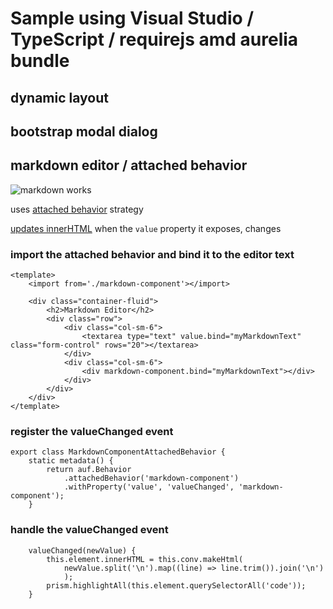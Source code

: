 # Sample using Visual Studio / TypeScript / requirejs amd aurelia bundle

## dynamic layout

## bootstrap modal dialog

## markdown editor / attached behavior

![markdown works](https://cloud.githubusercontent.com/assets/10272832/6199638/7aae7996-b40e-11e4-9c9e-205b6316d2b9.png)

uses [attached behavior](https://github.com/cmichaelgraham/aurelia-typescript/blob/master/pwkad-aurelia-samples/pwkad-aurelia-samples/views/markdown.editor.html#L11) strategy

[updates innerHTML](https://github.com/cmichaelgraham/aurelia-typescript/blob/master/pwkad-aurelia-samples/pwkad-aurelia-samples/views/markdown-component.ts#L31-L35) when the `value` property it exposes, changes

### import the attached behavior and bind it to the editor text

```
<template>
    <import from='./markdown-component'></import>

    <div class="container-fluid">
        <h2>Markdown Editor</h2>
        <div class="row">
            <div class="col-sm-6">
                <textarea type="text" value.bind="myMarkdownText" class="form-control" rows="20"></textarea>
            </div>
            <div class="col-sm-6">
                <div markdown-component.bind="myMarkdownText"></div>
            </div>
        </div>
    </div>
</template>
```

### register the valueChanged event

```
export class MarkdownComponentAttachedBehavior {
    static metadata() {
        return auf.Behavior
            .attachedBehavior('markdown-component')
            .withProperty('value', 'valueChanged', 'markdown-component');
    }
```

### handle the valueChanged event
```
    valueChanged(newValue) {
        this.element.innerHTML = this.conv.makeHtml(
            newValue.split('\n').map((line) => line.trim()).join('\n')
            );
        prism.highlightAll(this.element.querySelectorAll('code'));
    }
```
